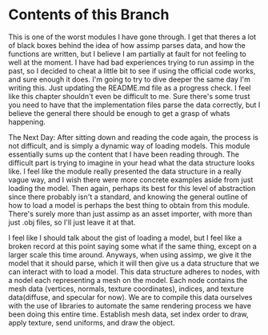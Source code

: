 # Contents of this Branch
This is one of the worst modules I have gone through. I get that theres a lot of black boxes behind the idea of how assimp parses data, and how the functions are written, but I believe I am partially at fault for not feeling to well at the moment. I have had bad experiences trying to run assimp in the past, so I decided to cheat a little bit to see if using the official code works, and sure enough it does. I'm going to try to dive deeper the same day I'm writing this. Just updating the README.md file as a progress check. I feel like this chapter shouldn't even be difficult to me. Sure there's some trust you need to have that the implementation files parse the data correctly, but I believe the general there should be enough to get a grasp of whats happening.

The Next Day:
After sitting down and reading the code again, the process is not difficult, and is simply a dynamic way of loading models. This module essentially sums up the content that I have been reading through. The difficult part is trying to imagine in your head what the data structure looks like. I feel like the module really presented the data structure in a really vague way, and I wish there were more concrete examples aside from just loading the model. Then again, perhaps its best for this level of abstraction since there probably isn't a standard, and knowing the general outline of how to load a model is perhaps the best thing to obtain from this module. There's surely more than just assimp as an asset importer, with more than just .obj files, so I'll just leave it at that.

I feel like I should talk about the gist of loading a model, but I feel like a broken record at this point saying some what if the same thing, except on a larger scale this time around. Anyways, when using assimp, we give it the model that it should parse, which it will then give us a data structure that we can interact with to load a model. This data structure adheres to nodes, with a nodel each representing a mesh on the model. Each node contains the mesh data (vertices, normals, texture coordinates), indices, and texture data(diffuse, and specular for now). We are to compile this data ourselves with the use of libraries to automate the same rendering process we have been doing this entire time. Establish mesh data, set index order to draw, apply texture, send uniforms, and draw the object.
